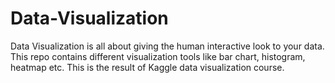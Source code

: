 # Data-Visualization
Data Visualization is all about giving the human interactive look to your data. This repo contains different visualization tools like bar chart, histogram, heatmap etc. This is the result of Kaggle data visualization course.
